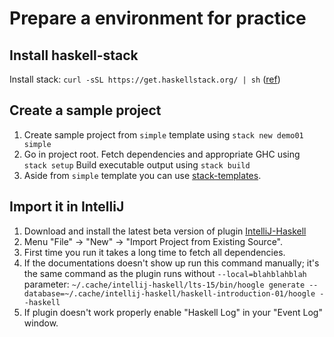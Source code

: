 Prepare a environment for practice
===============================================================================================================

Install haskell-stack
---------------------------------------------------------------
Install stack: `curl -sSL https://get.haskellstack.org/ | sh` ([ref](https://docs.haskellstack.org/en/stable/install_and_upgrade/))  

Create a sample project
---------------------------------------------------------------
1. Create sample project from `simple` template using
   `stack new demo01 simple`
2. Go in project root.
   Fetch dependencies and appropriate GHC using `stack setup`
   Build executable output using                `stack build`
3. Aside from `simple` template you can use [stack-templates](https://github.com/commercialhaskell/stack-templates).

Import it in IntelliJ
---------------------------------------------------------------
1. Download and install the latest beta version of plugin [IntelliJ-Haskell](https://github.com/rikvdkleij/intellij-haskell/releases)
2. Menu "File" -> "New" -> "Import Project from Existing Source".
3. First time you run it takes a long time to fetch all dependencies.
4. If the documentations doesn't show up run this command manually; it's the same command as the plugin runs without
    `--local=blahblahblah` parameter:
   `~/.cache/intellij-haskell/lts-15/bin/hoogle generate --database=~/.cache/intellij-haskell/haskell-introduction-01/hoogle --haskell`
5. If plugin doesn't work properly enable "Haskell Log" in your "Event Log" window.